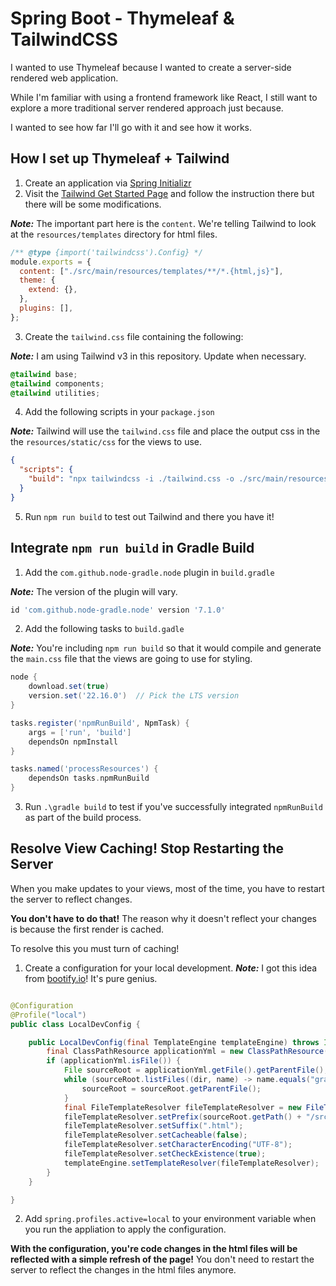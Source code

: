 # Spring Boot - Thymeleaf & TailwindCSS

I wanted to use Thymeleaf because I wanted to create a server-side rendered web application.

While I'm familiar with using a frontend framework like React, I still want to explore
a more traditional server rendered approach just because.

I wanted to see how far I'll go with it and see how it works.

## How I set up Thymeleaf + Tailwind

1. Create an application via [Spring Initializr](https://start.spring.io/)
2. Visit the [Tailwind Get Started Page](https://v3.tailwindcss.com/docs/installation) and follow the instruction there
   but there will be some modifications.

**_Note:_** The important part here is the `content`. We're telling Tailwind to look at the `resources/templates`
directory for
html files.

```js
/** @type {import('tailwindcss').Config} */
module.exports = {
  content: ["./src/main/resources/templates/**/*.{html,js}"],
  theme: {
    extend: {},
  },
  plugins: [],
};
```

3. Create the `tailwind.css` file containing the following:

**_Note:_** I am using Tailwind v3 in this repository. Update when necessary.

```css
@tailwind base;
@tailwind components;
@tailwind utilities;
```

4. Add the following scripts in your `package.json`

**_Note:_** Tailwind will use the `tailwind.css` file and place the output css in the the `resources/static/css` for the
views to use.

```json
{
  "scripts": {
    "build": "npx tailwindcss -i ./tailwind.css -o ./src/main/resources/static/css/main.css"
  }
}
```

5. Run `npm run build` to test out Tailwind and there you have it!

## Integrate `npm run build` in Gradle Build

1. Add the `com.github.node-gradle.node` plugin in `build.gradle`

**_Note:_** The version of the plugin will vary.

```groovy
id 'com.github.node-gradle.node' version '7.1.0'
```

2. Add the following tasks to `build.gadle`

**_Note:_** You're including `npm run build` so that it would compile and generate the `main.css` file that the views
are going to use for styling.

```groovy
node {
    download.set(true)
    version.set('22.16.0')  // Pick the LTS version
}

tasks.register('npmRunBuild', NpmTask) {
    args = ['run', 'build']
    dependsOn npmInstall
}

tasks.named('processResources') {
    dependsOn tasks.npmRunBuild
}
```

3. Run `.\gradle build` to test if you've successfully integrated `npmRunBuild` as part of the build process.

## Resolve View Caching! Stop Restarting the Server

When you make updates to your views, most of the time, you have to restart the server to reflect changes.

**You don't have to do that!** The reason why it doesn't reflect your changes is because the first render is cached.

To resolve this you must turn of caching!

1. Create a configuration for your local development.
   **_Note:_** I got this idea from [bootify.io](https://bootify.io/)! It's pure genius.

```java

@Configuration
@Profile("local")
public class LocalDevConfig {

    public LocalDevConfig(final TemplateEngine templateEngine) throws IOException {
        final ClassPathResource applicationYml = new ClassPathResource("application.yml");
        if (applicationYml.isFile()) {
            File sourceRoot = applicationYml.getFile().getParentFile();
            while (sourceRoot.listFiles((dir, name) -> name.equals("gradlew")).length != 1) {
                sourceRoot = sourceRoot.getParentFile();
            }
            final FileTemplateResolver fileTemplateResolver = new FileTemplateResolver();
            fileTemplateResolver.setPrefix(sourceRoot.getPath() + "/src/main/resources/templates/");
            fileTemplateResolver.setSuffix(".html");
            fileTemplateResolver.setCacheable(false);
            fileTemplateResolver.setCharacterEncoding("UTF-8");
            fileTemplateResolver.setCheckExistence(true);
            templateEngine.setTemplateResolver(fileTemplateResolver);
        }
    }

}
```

2. Add `spring.profiles.active=local` to your environment variable when you run the appliation to apply the
   configuration.

**With the configuration, you're code changes in the html files will be reflected with a simple refresh of the page!**
You don't need to restart the server to reflect the changes in the html files anymore. 